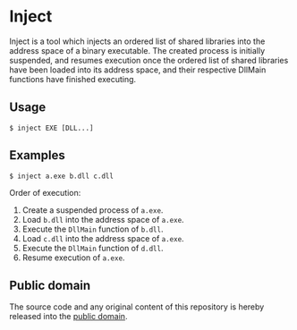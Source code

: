 # Inject

Inject is a tool which injects an ordered list of shared libraries into the address space of a binary executable. The created process is initially suspended, and resumes execution once the ordered list of shared libraries have been loaded into its address space, and their respective DllMain functions have finished executing.

## Usage

```
$ inject EXE [DLL...]
```

## Examples

```
$ inject a.exe b.dll c.dll
```

Order of execution:

1. Create a suspended process of `a.exe`.
2. Load `b.dll` into the address space of `a.exe`.
3. Execute the `DllMain` function of `b.dll`.
4. Load `c.dll` into the address space of `a.exe`.
5. Execute the `DllMain` function of `d.dll`.
6. Resume execution of `a.exe`.

## Public domain

The source code and any original content of this repository is hereby released into the [public domain].

[public domain]: https://creativecommons.org/publicdomain/zero/1.0/
